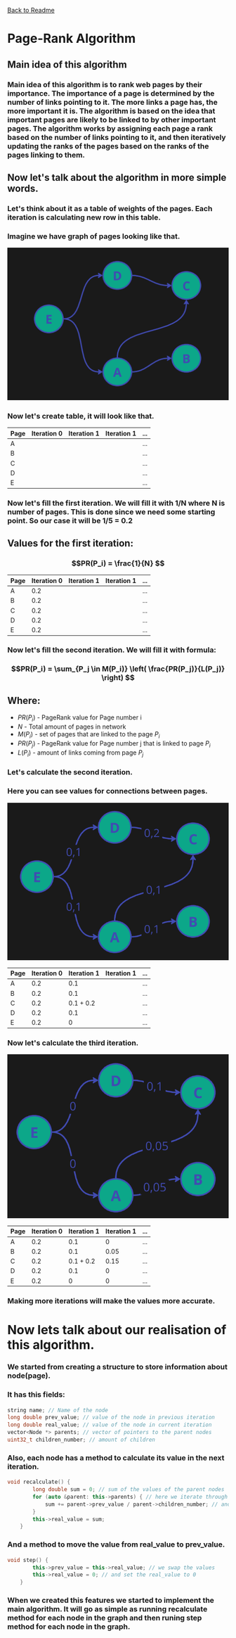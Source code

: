 [Back to Readme](../README.md)

# Page-Rank Algorithm

## Main idea of this algorithm

### Main idea of this algorithm is to rank web pages by their importance. The importance of a page is determined by the number of links pointing to it. The more links a page has, the more important it is. The algorithm is based on the idea that important pages are likely to be linked to by other important pages. The algorithm works by assigning each page a rank based on the number of links pointing to it, and then iteratively updating the ranks of the pages based on the ranks of the pages linking to them.

## Now let's talk about the algorithm in more simple words.

### Let's think about it as a table of weights of the pages. Each iteration is calculating new row in this table.

### Imagine we have graph of pages looking like that.

![img_1.png](images/img_1.png)

### Now let's create table, it will look like that.

| Page | Iteration 0 | Iteration 1 | Iteration 1 | ... |
|------|-------------|-------------|-------------|-----|
| A    |             |             |             | ... |
| B    |             |             |             | ... |
| C    |             |             |             | ... |
| D    |             |             |             | ... |
| E    |             |             |             | ... |

### Now let's fill the first iteration. We will fill it with 1/N where N is number of pages. This is done since we need some starting point. So our case it will be 1/5 = 0.2

## Values for the first iteration:

### $$PR(P_i) = \frac{1}{N} $$

| Page | Iteration 0 | Iteration 1 | Iteration 1 | ... |
|------|-------------|-------------|-------------|-----|
| A    | 0.2         |             |             | ... |
| B    | 0.2         |             |             | ... |
| C    | 0.2         |             |             | ... |
| D    | 0.2         |             |             | ... |
| E    | 0.2         |             |             | ... |

### Now let's fill the second iteration. We will fill it with formula:

### $$PR(P_i) = \sum_{P_j \in M(P_i)} \left( \frac{PR(P_j)}{L(P_j)} \right) $$

## Where:

- $PR(P_i)$ - PageRank value for Page number i
- $N$ - Total amount of pages in network
- $M(P_i)$ - set of pages that are linked to the page $P_i$
- $PR(P_j)$ - PageRank value for Page number j that is linked to page $P_i$
- $L(P_i)$ - amount of links coming from page $P_j$

### Let's calculate the second iteration.

### Here you can see values for connections between pages.

![img_3.png](images/img_3.png)

| Page | Iteration 0 | Iteration 1 | Iteration 1 | ... |
|------|-------------|-------------|-------------|-----|
| A    | 0.2         | 0.1         |             | ... |
| B    | 0.2         | 0.1         |             | ... |
| C    | 0.2         | 0.1 + 0.2   |             | ... |
| D    | 0.2         | 0.1         |             | ... |
| E    | 0.2         | 0           |             | ... |

### Now let's calculate the third iteration.
![img_4.png](images/img_4.png)

| Page | Iteration 0 | Iteration 1 | Iteration 1 | ... |
|------|-------------|-------------|-------------|-----|
| A    | 0.2         | 0.1         | 0           | ... |
| B    | 0.2         | 0.1         | 0.05        | ... |
| C    | 0.2         | 0.1 + 0.2   | 0.15        | ... |
| D    | 0.2         | 0.1         | 0           | ... |
| E    | 0.2         | 0           | 0           | ... |

### Making more iterations will make the values more accurate.

# Now lets talk about our realisation of this algorithm.
### We started from creating a structure to store information about node(page).
### It has this fields:
```cpp
string name; // Name of the node
long double prev_value; // value of the node in previous iteration
long double real_value; // value of the node in current iteration
vector<Node *> parents; // vector of pointers to the parent nodes
uint32_t children_number; // amount of children
```
### Also, each node has a method to calculate its value in the next iteration.
```cpp
void recalculate() {
        long double sum = 0; // sum of the values of the parent nodes
        for (auto &parent: this->parents) { // here we iterate through the parent nodes
            sum += parent->prev_value / parent->children_number; // and calculate the sum
        }
        this->real_value = sum;
    }
```
### And a method to move the value from real_value to prev_value.

```cpp
void step() {
        this->prev_value = this->real_value; // we swap the values
        this->real_value = 0; // and set the real_value to 0
    }
```

### When we created this features we started to implement the main algorithm. It will go as simple as running recalculate method for each node in the graph and then runing step method for each node in the graph.